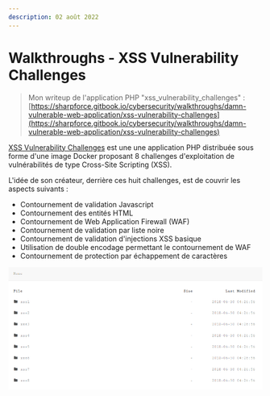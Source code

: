```yaml
---
description: 02 août 2022
---
```


# Walkthroughs - XSS Vulnerability Challenges

> Mon writeup de l'application PHP "xss\_vulnerability\_challenges" : [https://sharpforce.gitbook.io/cybersecurity/walkthroughs/damn-vulnerable-web-application/xss-vulnerability-challenges](https://sharpforce.gitbook.io/cybersecurity/walkthroughs/damn-vulnerable-web-application/xss-vulnerability-challenges)



[XSS Vulnerability Challenges](https://github.com/moeinfatehi/xss\_vulnerability\_challenges) est une une application PHP distribuée sous forme d'une image Docker proposant 8 challenges d'exploitation de vulnérabilités de type Cross-Site Scripting (XSS).

L'idée de son créateur, derrière ces huit challenges, est de couvrir les aspects suivants :&#x20;

* Contournement de validation Javascript
* Contournement des entités HTML
* Contournement de Web Application Firewall (WAF)
* Contournement de validation par liste noire
* Contournement de validation d'injections XSS basique
* Utilisation de double encodage permettant le contournement de WAF
* Contournement de protection par échappement de caractères

![](<../../../../.gitbook/assets/image (18) (1).png>)
